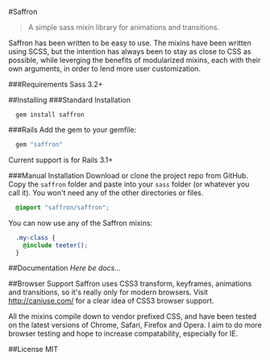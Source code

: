 #Saffron
> A simple sass mixin library for animations and transitions.

Saffron has been written to be easy to use. The mixins have been written using SCSS, but the intention has always been to stay as close to CSS as possible, while leverging the benefits of modularized mixins, each with their own arguments, in order to lend more user customization.

###Requirements
Sass 3.2+

##Installing
###Standard Installation
```
  gem install saffron
```

###Rails
Add the gem to your gemfile:
```ruby
  gem "saffron"
```
Current support is for Rails 3.1+

###Manual Installation
Download or clone the project repo from GitHub. Copy the `saffron` folder and paste into your `sass` folder (or whatever you call it). You won't need any of the other directories or files.

```scss
  @import "saffron/saffron";
```

You can now use any of the Saffron mixins:

```scss
  .my-class {
    @include teeter();
  }
```

##Documentation
_Here be docs..._

##Browser Support
Saffron uses CSS3 transform, keyframes, animations and transitions, so it's really only for modern browsers. Visit http://caniuse.com/ for a clear idea of CSS3 browser support.

All the mixins compile down to vendor prefixed CSS, and have been tested on the latest versions of Chrome, Safari, Firefox and Opera. I aim to do more browser testing and hope to increase compatability, especially for IE.

##License
MIT
